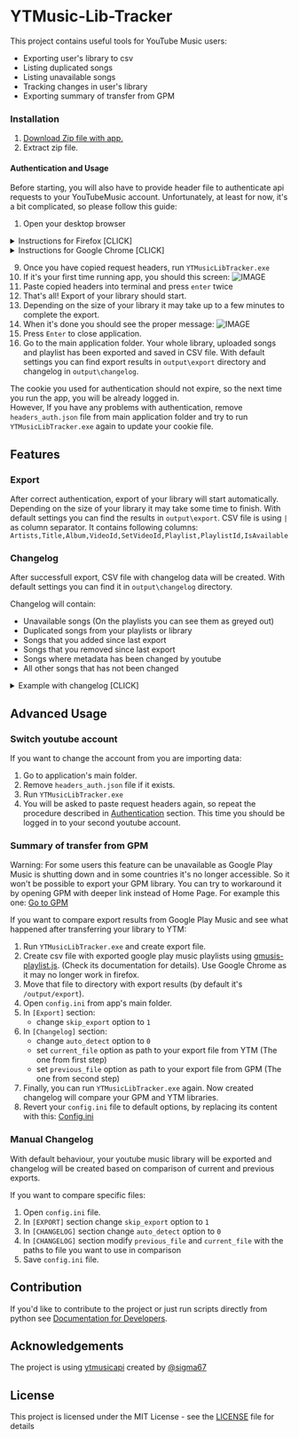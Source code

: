 # YTMusic-Lib-Tracker 

This project contains useful tools for YouTube Music users:

  * Exporting user's library to csv
  * Listing duplicated songs
  * Listing unavailable songs 
  * Tracking changes in user's library
  * Exporting summary of transfer from GPM 

### Installation

1. [Download Zip file with app.](https://github.com/czifumasa/ytmusic-lib-tracker/releases/latest/download/YTMLibTracker-Windows.zip)
1. Extract zip file.

#### Authentication and Usage

Before starting, you will also have to provide header file to authenticate api requests to your YouTubeMusic account.
Unfortunately, at least for now, it's a bit complicated, so please follow this guide:

1. Open your desktop browser
<details>
 <summary>Instructions for Firefox [CLICK]</summary>

2. Go to [music.youtube.com](https://music.youtube.com)
3. Login to your youtube account
4. Open developer tools by pressing 'F12' or 'Ctrl-Shift-I'  and select the 'Network' tab
5. Click on Home panel in youtube music
6. In developer tools you should see new requests. Type '/browse' to filter.
7. Check if filtered request looks like this: Status 200, Method POST, Domain music.youtube.com
8. Copy the request headers (right click on filtered request > copy > copy request headers)
    <details>
    <summary>You can also watch this gif to make sure you are copying request headers correctly [CLICK]</summary>
    
    ![GIF](https://raw.githubusercontent.com/czifumasa/ytmusic-lib-tracker/master/docs/assets/images/how_to_copy_headers_firefox.gif)
    </details> 
</details>
<details>
 <summary>Instructions for Google Chrome [CLICK]</summary>

2. Go to [music.youtube.com](https://music.youtube.com)
3. Login to your youtube account
4. Open developer tools by pressing 'F12' or 'Ctrl-Shift-I'  and select the 'Network' tab
5. Click on Home panel in youtube music
6. In developer tools you should see new requests. Type '/browse' to filter.
7. Check if filtered request looks like this: Status 200, Method POST, Domain music.youtube.com
8. Click on the Name of any matching request. In the `Headers` tab, scroll to the section `Request headers` and copy everything starting from `accept: */*` to the end of the section
     <details>
     <summary>You can also watch this gif to make sure you are copying request headers correctly [CLICK]</summary>
      
     ![GIF](https://raw.githubusercontent.com/czifumasa/ytmusic-lib-tracker/master/docs/assets/images/how_to_copy_headers_chrome.gif)
     </details> 

</details>

9. Once you have copied request headers, run `YTMusicLibTracker.exe`
10. If it's your first time running app, you should this screen:
![IMAGE](https://raw.githubusercontent.com/czifumasa/ytmusic-lib-tracker/master/docs/assets/images/welcome_message.JPG) 
11. Paste copied headers into terminal and press `enter` twice
12. That's all! Export of your library should start.
13. Depending on the size of your library it may take up to a few minutes to complete the export.
14. When it's done you should see the proper message:
![IMAGE](https://raw.githubusercontent.com/czifumasa/ytmusic-lib-tracker/master/docs/assets/images/end_message.JPG)
15. Press `Enter` to close application. 
16. Go to the main application folder. Your whole library, uploaded songs and playlist has been exported and saved in CSV file. 
With default settings you can find export results in `output\export` directory and changelog in `output\changelog`. 

The cookie you used for authentication should not expire, so the next time you run the app, you will be already logged in.  
However, If you have any problems with authentication, remove `headers_auth.json` file from main application folder and try to run `YTMusicLibTracker.exe` again to update your cookie file.
  
## Features                                                                                                         
 
### Export 
After correct authentication, export of your library will start automatically. 
Depending on the size of your library it may take some time to finish.
With default settings you can find the results in `output\export`. 
CSV file is using `|` as column separator. It contains following columns:
`Artists,Title,Album,VideoId,SetVideoId,Playlist,PlaylistId,IsAvailable`

### Changelog 
After successfull export, CSV file with changelog data will be created. 
With default settings you can find it in `output\changelog` directory.

Changelog will contain:

* Unavailable songs (On the playlists you can see them as greyed out) 
* Duplicated songs from your playlists or library 
* Songs that you added since last export
* Songs that you removed since last export
* Songs where metadata has been changed by youtube
* All other songs that has not been changed

<details>
     <summary>Example with changelog [CLICK]</summary>
           
![IMAGE](https://raw.githubusercontent.com/czifumasa/ytmusic-lib-tracker/master/docs/assets/images/csv_example.jpg)
</details> 

## Advanced Usage

### Switch youtube account

If you want to change the account from you are importing data:

1. Go to application's main folder.
2. Remove `headers_auth.json` file if it exists.
3. Run `YTMusicLibTracker.exe`
4. You will be asked to paste request headers again, so repeat the procedure described in [Authentication](#authentication) section.
   This time you should be logged in to your second youtube account.

### Summary of transfer from GPM
Warning: For some users this feature can be unavailable as Google Play Music is shutting down and in some countries it's no longer accessible.
So it won't be possible to export your GPM library. You can try to workaround it by opening GPM with deeper link instead of Home Page.
For example this one: [Go to GPM](https://play.google.com/music/listen?u=1#/artists)

If you want to compare export results from Google Play Music and see what happened after transferring your library to YTM:

1. Run `YTMusicLibTracker.exe` and create export file. 
1. Create csv file with exported google play music playlists using [gmusis-playlist.js](https://github.com/soulfx/gmusic-playlist.js).
(Check its documentation for details). Use Google Chrome as it may no longer work in firefox.
2. Move that file to directory with export results (by default it's `/output/export`). 
3. Open `config.ini` from app's main folder.
4. In `[Export]` section:
   * change `skip_export` option to `1`      
5. In `[Changelog]` section:
    * change `auto_detect` option to `0` 
    * set `current_file` option as path to your export file from YTM (The one from first step)
    * set `previous_file` option as path to your export file from GPM (The one from second step)
6. Finally, you can run `YTMusicLibTracker.exe` again. Now created changelog will compare your GPM and YTM libraries.
7. Revert your `config.ini` file to default options, by replacing its content with this: [Config.ini](https://raw.githubusercontent.com/czifumasa/ytmusic-lib-tracker/master/config.ini)

### Manual Changelog
With default behaviour, your youtube music library will be exported and changelog will be created based on comparison of current and previous exports.

If you want to compare specific files: 
1. Open `config.ini` file.
2. In `[EXPORT]` section change `skip_export` option to `1`
3. In `[CHANGELOG]` section change `auto_detect` option to `0` 
4. In `[CHANGELOG]` section modify `previous_file` and `current_file` with the paths to file you want to use in comparison
5. Save `config.ini` file.

## Contribution

If you'd like to contribute to the project or just run scripts directly from python see 
[Documentation for Developers](https://github.com/czifumasa/ytmusic-lib-tracker/blob/master/docs/README.md).

## Acknowledgements

The project is using [ytmusicapi](https://github.com/sigma67/ytmusicapi) created by [@sigma67](https://github.com/sigma67)

## License

This project is licensed under the MIT License - see the [LICENSE](LICENSE) file for details


